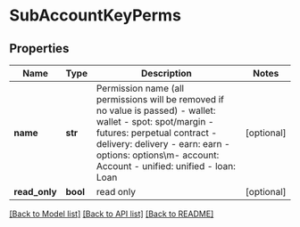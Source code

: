 # SubAccountKeyPerms

## Properties
Name | Type | Description | Notes
------------ | ------------- | ------------- | -------------
**name** | **str** | Permission name (all permissions will be removed if no value is passed)  - wallet: wallet - spot: spot/margin - futures: perpetual contract - delivery: delivery - earn: earn - options: options\\m- account: Account - unified: unified - loan: Loan | [optional] 
**read_only** | **bool** | read only | [optional] 

[[Back to Model list]](../README.md#documentation-for-models) [[Back to API list]](../README.md#documentation-for-api-endpoints) [[Back to README]](../README.md)


